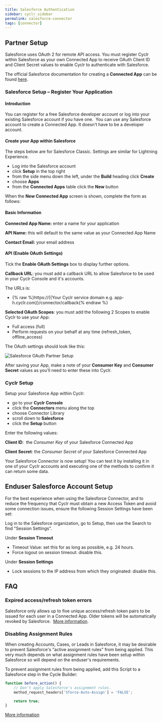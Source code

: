 ```yaml
---
title: Salesforce Authentication
sidebar: cyclr_sidebar
permalink: salesforce-connector
tags: [connector]
---
```


## Partner Setup

Salesforce uses OAuth 2 for remote API access. You must register Cyclr within Salesforce as your own Connected App to receive OAuth Client ID and Client Secret values to enable Cyclr to authenticate with Salesforce.

The official Salesforce documentation for creating a **Connected App** can be found [here](https://help.salesforce.com/articleView?id=connected_app_create.htm).

### Salesforce Setup – Register Your Application

#### Introduction

You can register for a free Salesforce developer account or log into your existing Salesforce account if you have one.  You can use any Salesforce account to create a Connected App. It doesn’t have to be a developer account.

#### Create your App within Salesforce

The steps below are for Salesforce Classic. Settings are similar for Lightning Experience.

*   Log into the Salesforce account
*   click **Setup** in the top right
*   from the side menu down the left, under the **Build** heading click **Create**
*   choose **Apps**
*   from the **Connected Apps** table click the **New** button


When the **New Connected App** screen is shown, complete the form as follows:

#### Basic Information

**Connected App Name:** enter a name for your application

**API Name:** this will default to the same value as your Connected App Name

**Contact Email:** your email address

#### API (Enable OAuth Settings)

Tick the **Enable OAuth Settings** box to display further options.

**Callback URL**: you must add a callback URL to allow Salesforce to be used in your Cyclr Console and it's accounts.

The URLs is:

*   {% raw %}https://{{Your Cyclr service domain e.g. app-h.cyclr.com}}/connector/callback{% endraw %}

**Selected OAuth Scopes**: you must add the following 2 Scopes to enable Cyclr to use your App:

*   Full access (full)
*   Perform requests on your behalf at any time (refresh\_token, offline\_access)

The OAuth settings should look like this:

![Salesforce OAuth Partner Setup](./images/salesforce-partner-setup-oauth.png)

After saving your App, make a note of your **Consumer Key** and **Consumer Secret** values as you’ll need to enter these into Cyclr.

### Cyclr Setup

Setup your Salesforce App within Cyclr:

*   go to your **Cyclr Console**
*   click the **Connectors** menu along the top
*   choose Connector Library
*   scroll down to **Salesforce**
*   click the **Setup** button

Enter the following values:

**Client ID**:  the _Consumer Key_ of your Salesforce Connected App

**Client Secret**: the _Consumer Secret_ of your Salesforce Connected App

Your Salesforce Connector is now setup! You can test it by installing it in one of your Cyclr accounts and executing one of the methods to confirm it can return some data.


## Enduser Salesforce Account Setup

For the best experience when using the Salesforce Connector, and to reduce the frequency that Cyclr must obtain a new Access Token and avoid some connection issues, ensure the following Session Settings have been set:

Log in to the Salesforce organization, go to Setup, then use the Search to find "Session Settings".

Under **Session Timeout**
*  Timeout Value: set this for as long as possible, e.g. 24 hours.
*  Force logout on session timeout: disable this.

Under **Session Settings**
*  Lock sessions to the IP address from which they originated: disable this.



## FAQ

### Expired access/refresh token errors

Salesforce only allows up to five unique access/refresh token pairs to be issued for each user in a Connected App. Older tokens will be automatically revoked by Salesforce.  [More information](https://help.salesforce.com/articleView?id=remoteaccess_request_manage.htm).

### Disabling Assignment Rules

When creating Accounts, Cases, or Leads in Salesforce, it may be desirable to prevent Salesforce's "active assignment rules" from being applied.  This very much depends on what assignment rules have been setup within Salesforce so will depend on the enduser's requirements.

To prevent assignment rules from being applied, add this Script to a Salesforce step in the Cycle Builder:

```javascript
function before_action() {
    // Don't apply Salesforce's assignment rules.
    method_request_headers['Sforce-Auto-Assign'] = 'FALSE';

    return true;
}
```

[More information](https://developer.salesforce.com/docs/atlas.en-us.api_rest.meta/api_rest/headers_autoassign.htm)
